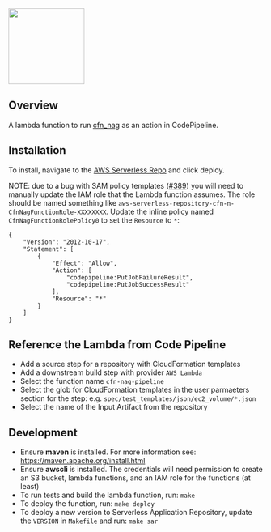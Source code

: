 <img src="https://github.com/stelligent/cfn_nag/raw/master/logo.png?raw=true" width="150">
<br/>

## Overview
A lambda function to run [cfn_nag](https://github.com/stelligent/cfn_nag) as an action in CodePipeline.


## Installation
To install, navigate to the [AWS Serverless Repo](https://serverlessrepo.aws.amazon.com/applications/arn:aws:serverlessrepo:us-east-1:***REMOVED***:applications~cfn-nag-pipeline) and click deploy.

NOTE: due to a bug with SAM policy templates ([#389](https://github.com/awslabs/serverless-application-model/issues/389)) you will need to manually update the IAM role that the Lambda function assumes. The role should be named something like `aws-serverless-repository-cfn-n-CfnNagFunctionRole-XXXXXXXX`.  Update the inline policy named `CfnNagFunctionRolePolicy0` to set the `Resource` to `*`:

```
{
    "Version": "2012-10-17",
    "Statement": [
        {
            "Effect": "Allow",
            "Action": [
                "codepipeline:PutJobFailureResult",
                "codepipeline:PutJobSuccessResult"
            ],
            "Resource": "*"
        }
    ]
}
```

## Reference the Lambda from Code Pipeline

* Add a source step for a repository with CloudFormation templates
* Add a downstream build step with provider `AWS Lambda`
* Select the function name `cfn-nag-pipeline`
* Select the glob for CloudFormation templates in the user parmaeters section for the step: e.g. `spec/test_templates/json/ec2_volume/*.json`
* Select the name of the Input Artifact from the repository

## Development

* Ensure **maven** is installed.  For more information see: https://maven.apache.org/install.html
* Ensure **awscli** is installed. The credentials will need permission to create an S3 bucket, lambda functions, and an IAM role for the functions (at least)
* To run tests and build the lambda function, run: `make`
* To deploy the function, run: `make deploy`
* To deploy a new version to Serverless Application Repository, update the `VERSION` in `Makefile` and run: `make sar`